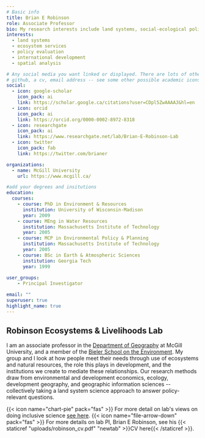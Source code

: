 ```yaml
---
# Basic info
title: Brian E Robinson
role: Associate Professor
bio: My research interests include land systems, social-ecological policy, and statistics.
interests:
  - land systems
  - ecosystem services
  - policy evaluation
  - international development
  - spatial analysis

# Any social media you want linked or displayed. There are lots of other options here if you want to add a link for 
# github, a cv, email address -- see some other possible academic icons to link: https://jpswalsh.github.io/academicons/
social:
  - icon: google-scholar
    icon_pack: ai
    link: https://scholar.google.ca/citations?user=CDpl5ZwAAAAJ&hl=en
  - icon: orcid
    icon_pack: ai
    link: https://orcid.org/0000-0002-8972-8318
  - icon: researchgate
    icon_pack: ai
    link: https://www.researchgate.net/lab/Brian-E-Robinson-Lab
  - icon: twitter
    icon_pack: fab
    link: https://twitter.com/brianer

organizations:
  - name: McGill University
    url: https://www.mcgill.ca/

#add your degrees and insitutions
education:
  courses:
    - course: PhD in Environment & Resources
      institution: University of Wisconsin-Madison
      year: 2009
    - course: MEng in Water Resources
      institution: Massachusetts Institute of Technology
      year: 2005
    - course: MCP in Environmental Policy & Planning
      institution: Massachusetts Institute of Technology
      year: 2005
    - course: BSc in Earth & Atmospheric Sciences
      institution: Georgia Tech
      year: 1999
      
user_groups:
    - Principal Investigator

email: ""
superuser: true
highlight_name: true
---
```


## Robinson Ecosystems & Livelihoods Lab

I am an associate professor in the [Department of Geography](https://www.mcgill.ca/geography/) at McGill University, and a member of the [Bieler School on the Environment](https://www.mcgill.ca/environment/). My group and I look at how people meet their needs through use of ecosystems and natural resources, the role this plays in development, and the institutions we create to mediate these relationships. Our research methods draw from environmental and development economics, ecology, development geography, and geographic information sciences -- collectively taking a land system science approach to answer policy-relevant questions.

{{< icon name="chart-pie" pack="fas" >}} For more detail on lab's views on doing inclusive science [see here](https://drber.netlify.app/edi/).
{{< icon name="file-arrow-down" pack="fas" >}} For more details on lab PI, Brian E Robinson, see his {{< staticref "uploads/robinson_cv.pdf" "newtab" >}}CV here{{< /staticref >}}.

